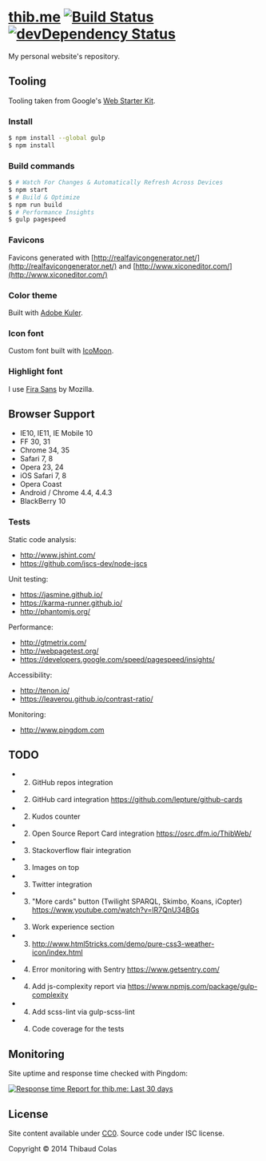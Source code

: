 [thib.me](http://thib.me) [![Build Status](https://travis-ci.org/ThibWeb/thibaudcolas.svg?branch=master)](https://travis-ci.org/ThibWeb/thibaudcolas) [![devDependency Status](https://david-dm.org/ThibWeb/thibaudcolas/dev-status.svg)](https://david-dm.org/ThibWeb/thibaudcolas#info=devDependencies)
============

My personal website's repository.

## Tooling

Tooling taken from Google's [Web Starter Kit](https://developers.google.com/web/starter-kit/).

### Install

```sh
$ npm install --global gulp
$ npm install
```

### Build commands

```sh
$ # Watch For Changes & Automatically Refresh Across Devices
$ npm start
$ # Build & Optimize
$ npm run build
$ # Performance Insights
$ gulp pagespeed
```

### Favicons

Favicons generated with [http://realfavicongenerator.net/](http://realfavicongenerator.net/) and [http://www.xiconeditor.com/](http://www.xiconeditor.com/)

### Color theme

Built with [Adobe Kuler](https://color.adobe.com/create/color-wheel/?base=2&rule=Analogous&selected=1&name=Personal%20website%20redesign&mode=rgb&rgbvalues=0.424328350620377,0.42591677272328,1,0.91,0.36734648096474953,0.3946467367365962,1,0.85364851751096,0.4536774516096149,0.42998257207678636,0.91,0.43710821456245713,0.43015095296512473,0.6857355094330078,1&swatchOrder=0,1,2,3,4).

### Icon font

Custom font built with [IcoMoon](http://icomoon.io).

### Highlight font

I use [Fira Sans](http://www.carrois.com/fira-3-1/) by Mozilla.

## Browser Support

* IE10, IE11, IE Mobile 10
* FF 30, 31
* Chrome 34, 35
* Safari 7, 8
* Opera 23, 24
* iOS Safari 7, 8
* Opera Coast
* Android / Chrome 4.4, 4.4.3
* BlackBerry 10

### Tests

Static code analysis:

- http://www.jshint.com/
- https://github.com/jscs-dev/node-jscs

Unit testing:

- https://jasmine.github.io/
- https://karma-runner.github.io/
- http://phantomjs.org/

Performance:

- http://gtmetrix.com/
- http://webpagetest.org/
- https://developers.google.com/speed/pagespeed/insights/

Accessibility:

- http://tenon.io/
- https://leaverou.github.io/contrast-ratio/

Monitoring:

- http://www.pingdom.com

## TODO

- 2) GitHub repos integration
- 2) GitHub card integration https://github.com/lepture/github-cards
- 2) Kudos counter
- 2) Open Source Report Card integration https://osrc.dfm.io/ThibWeb/
- 3) Stackoverflow flair integration
- 3) Images on top
- 3) Twitter integration
- 3) "More cards" button (Twilight SPARQL, Skimbo, Koans, iCopter) https://www.youtube.com/watch?v=lR7QnU34BGs
- 3) Work experience section
- 3) http://www.html5tricks.com/demo/pure-css3-weather-icon/index.html
- 4) Error monitoring with Sentry https://www.getsentry.com/
- 4) Add js-complexity report via https://www.npmjs.com/package/gulp-complexity
- 4) Add scss-lint via gulp-scss-lint
- 4) Code coverage for the tests

## Monitoring

Site uptime and response time checked with Pingdom:

[![Response time Report for thib.me: Last 30 days](https://share.pingdom.com/banners/5f5f5fc1)](http://stats.pingdom.com/22u60my6ll2k/1451905)

## License

Site content available under [CC0](https://creativecommons.org/publicdomain/zero/1.0/). Source code under ISC license.

Copyright © 2014 Thibaud Colas
